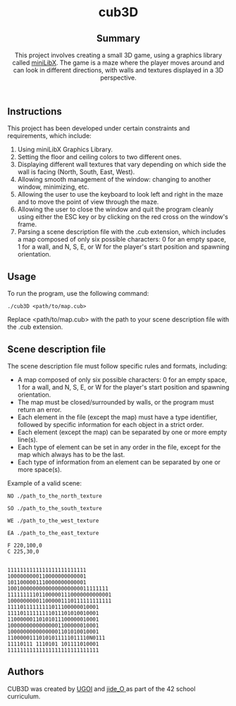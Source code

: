 <h1 style="text-align:center">
    cub3D 
</h1>
<header>
    <h2>Summary</h2>
    <p>
        This project involves creating a small 3D game, using a graphics library called <a href="https://github.com/codam-coding-college/MLX42" target="_blank">miniLibX</a>. The game is a maze where the player moves around and can look in different directions, with walls and textures displayed in a 3D perspective.
    </p>
</header>


<main>
    <section>
        <h2>Instructions</h2>
        <p>
            This project has been developed under certain constraints and requirements, which include:
            <ol>
                <li>
                    Using miniLibX Graphics Library.
                </li>
                <li>
                    Setting the floor and ceiling colors to two different ones.
                </li>
                <li>
                    Displaying different wall textures that vary depending on which side the wall is facing (North, South, East, West).
                </li>
                <li>
                    Allowing smooth management of the window: changing to another window, minimizing, etc.
                </li>
                <li>
                    Allowing the user to use the keyboard to look left and right in the maze and to move the point of view through the maze.
                </li>
                <li>
                    Allowing the user to close the window and quit the program cleanly using either the ESC key or by clicking on the red cross on the window's frame.
                </li>
                <li>
                    Parsing a scene description file with the .cub extension, which includes a map composed of only six possible characters: 0 for an empty space, 1 for a wall, and N, S, E, or W for the player's start position and spawning orientation.
                </li>
            </ol>
        </p>
    </section>
    <section>
        <h2>Usage</h2>
        <p>
            To run the program, use the following command:
        </p>

```console
./cub3D <path/to/map.cub> 
```

Replace <path/to/map.cub> with the path to your scene description file with the .cub extension.
    </section>
    <section>
        <h2>Scene description file</h2>
        <p>
            The scene description file must follow specific rules and formats, including:
        </p>
        <ul>
            <li>
                A map composed of only six possible characters: 0 for an empty space, 1 for a wall, and N, S, E, or W for the player's start position and spawning orientation.
            </li>
            <li>
                The map must be closed/surrounded by walls, or the program must return an error.
            </li>
            <li>
                Each element in the file (except the map) must have a type identifier, followed by specific information for each object in a strict order.
            </li>
            <li>
                Each element (except the map) can be separated by one or more empty line(s).
            </li>
            <li>
                Each type of element can be set in any order in the file, except for the map which always has to be the last.
            </li>
            <li>
                Each type of information from an element can be separated by one or more space(s).
            </li>
        </ul>
    </section>
</main>

<p>
    Example of a valid scene:
</p>

```console
NO ./path_to_the_north_texture

SO ./path_to_the_south_texture

WE ./path_to_the_west_texture

EA ./path_to_the_east_texture

F 220,100,0
C 225,30,0


1111111111111111111111111
1000000000110000000000001
1011000001110000000000001
10010000000000000000000011111111
111111111011000001110000000000001
100000000011000001110111111111111
11110111111111011100000010001
11110111111111011101010010001
11000000110101011100000010001
10000000000000001100000010001
10000000000000001101010010001
11000001110101011111011110N0111
11110111 1110101 101111010001
11111111111111111111111111111
```

<footer>
        <section id="authors">
        <h2>Authors</h2>
        <p>
            CUB3D was created by <a href="https://github.com/UGOI" target="_blank">UGOI</a> and <a href="https://github.com/JideOgunlana" target="_blank">jide_O </a> as part of the 42 school curriculum.
        </p>
    </section>
</footer>
